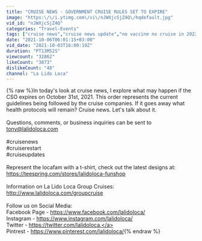 ```yaml
---
title: "CRUISE NEWS - GOVERNMENT CRUISE RULES SET TO EXPIRE"
image: "https:\/\/i.ytimg.com\/vi\/nJWXjcSjZ4Q\/hqdefault.jpg"
vid_id: "nJWXjcSjZ4Q"
categories: "Travel-Events"
tags: ["cruise news","cruise news update","no vaccine no cruise in 2022"]
date: "2021-10-06T06:01:15+03:00"
vid_date: "2021-10-03T16:00:19Z"
duration: "PT13M52S"
viewcount: "32862"
likeCount: "3873"
dislikeCount: "48"
channel: "La Lido Loca"
---
```

{% raw %}In today's look at cruise news, I explore what may happen if the CSO expires on October 31st, 2021. This order represents the current guidelines being followed by the cruise companies. If it goes away what health protocols will remain? Cruise news. Let's talk about it.<br /><br />Questions, comments, or business inquiries can be sent to tony@lalidoloca.com<br /><br />#cruisenews<br />#cruiserestart<br />#cruiseupdates<br /><br />Represent the locafam with a t-shirt, check out the latest designs at:<br /><a rel="nofollow" target="blank" href="https://teespring.com/stores/lalidoloca-funshop">https://teespring.com/stores/lalidoloca-funshop</a><br /><br />Information on La Lido Loca Group Cruises:<br /><a rel="nofollow" target="blank" href="http://www.lalidoloca.com/groupcruise">http://www.lalidoloca.com/groupcruise</a><br /><br />Follow us on Social Media:<br />Facebook Page - <a rel="nofollow" target="blank" href="https://www.facebook.com/lalidoloca/">https://www.facebook.com/lalidoloca/</a><br />Instagram - <a rel="nofollow" target="blank" href="https://www.instagram.com/lalidoloca/">https://www.instagram.com/lalidoloca/</a><br />Twitter - <a rel="nofollow" target="blank" href="https://twitter.com/lalidoloca.">https://twitter.com/lalidoloca.</a><br />Pintrest - <a rel="nofollow" target="blank" href="https://www.pinterest.com/lalidoloca/">https://www.pinterest.com/lalidoloca/</a>{% endraw %}

